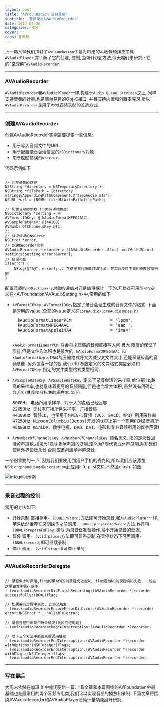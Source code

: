 ```yaml
---
layout: post
title: 'AVFoundation 音频录制'
subtitle: '音频录制AVAudioRecorder'
date: 2017-04-20
categories: 技术
cover: ''
tags: 音视频
---
```


上一篇文章我们探讨了`AVFoundation`中最为常用的本地音频播放工具`AVAudioPlayer`,并了解了它的创建, 控制, 监听(代理)方法,今天咱们来研究下它的"亲兄弟"`AVAudioRecorder`.

---
### AVAudioRecorder
`AVAudioRecorder`和`AVAudioPlayer`一样,构建于`Audio Queue Services`之上, 同样支持音频的计量,也是简单易用的Obj-C接口, 并且支持内置和外置麦克风,所以`AVAudioRecorder`是用于本地音频录制的首选方式.

---
### 创建AVAudioRecorder

创建AVAudioRecorder实例需要提供一些信息:
-  用于写入音频文件的URL.
- 用于配置录音会话信息的`NSDictionary`对象.
- 用于返回错误的`NSError`.

代码示例如下
<pre><code class="language-objectivec">
// 保存录音的路径
NSString *directory = NSTemporaryDirectory();
NSString *filePath = [directory stringByAppendingPathComponent:@"tempAudio.m4a"];
NSURL *url = [NSURL fileURLWithPath:filePath];

// 配置音频的参数 (下面有详细描述)
NSDictionary *setting = @{
AVFormatIDKey: @(kAudioFormatMPEG4AAC),
AVSampleRateKey: @(44100),
AVNumberOfChannelsKey:@(1)
};
// 捕捉错误的NSError
NSError *error;
// 创建Recorder实例
AVAudioRecorder *recorder = [[AVAudioRecorder alloc] initWithURL:url settings:setting error:&error];
// 错误判断
if(error) {
    NSLog(@"%@", error); // 在这里我们简单打印错误, 在实际项目中我们要做容错判断
}
</code></pre>

配置音频的`NSDictionary`对象的键值对还是值得探讨一下的,开发者可用的key定义在<AVFoundation/AVAudioSetting.h>中,常用的如下

- `AVFormatIDKey ` 
`AVFormatIDKey`指定了录音会话生成的音频文件的格式.
下面是常用的value (全部的value定义在`CoreAudio/CoreAudioTypes.h`)

    <pre>
    kAudioFormatLinearPCM               = 'lpcm',
    kAudioFormatMPEG4AAC                = 'aac ',
    kAudioFormatAppleIMA4               = 'ima4'
    </pre>
  `kAudioFormatLinearPCM `将会将未压缩的音频直接写入问,极大  限度的保证了质量,但是文件的体积也是最大的.
  `kAudioFormatMPEG4AAC `和`kAudioFormatAppleIMA4`的压缩格式将大大减少文文件大小,还能保证较高的音频质量.
  另外值得一提的是,我们URL参数定义的文件格式类型必须和`AVFormatIDKey `指定的文件类型格式类型相同.

- `AVSampleRateKey `
   `AVSampleRateKey `定义了录音会话的采样率,单位是Hz,越高的采样率,也就意味着更高的音频质量,但是也会增大体积, 虽然没有明确定义,但仍推荐使用标准的采样率.如下:
   
  <pre>
  8000Hz 电话所用采样率，对于人的说话已经足够
  22050Hz 无线电广播所用采样率，广播音质
  44100Hz 音频CD，也常用于MPEG-1音频（VCD，SVCD，MP3）所用采样率
  47250Hz NipponColumbia(Denon)开发的世界上第一个商用PCM录音机所用采样率
  48000Hz miniDV、数字电视、DVD、DAT、电影和专业音频所用的数字声音所用采样率
  </pre>
- `AVNumberOfChannelsKey `
  `AVNumberOfChannelsKey `顾名思义, 指的是录音回话的声道数,指定为1意味着单声道的录制,定义为2则代表立体声录制,除非我们使用外界设备录音,否则应该创建单声道录音.

一个很重要的一点, 因为我们要使用到用户手机的麦克风,所以我们应该添加`NSMicrophoneUsageDescription`到应用info.plist文件,不然会crash.
如图:

![info.plist示例](http://upload-images.jianshu.io/upload_images/4491615-45ba76f7b42ec86c.png?imageMogr2/auto-orient/strip%7CimageView2/2/w/1240)

---
### 录音过程的控制
常用的方法如下:
- 开始录制 直接掉用`- (BOOL)record;`方法即可开始录音,和`AVAudioPlayer`一样,苹果依然推荐在录制操作之前调用`- (BOOL)prepareToRecord`方法,作用和`- (BOOL)prepareToPlay;`类似,为录音做准备操作,减小开始录音的延迟.
- 暂停 调用`- (void)pause;`方法即可暂停录制.在暂停状态下可再调用`- (BOOL)record;`即可继续录制.
- 停止 调用`- (void)stop;`即可停止录制.
---
### AVAudioRecorderDelegate
<pre><code class="language-objectivec">
// 录音停止时调用,flag如果为YES则录音成功结束, flag若为NO则录音编码失败. 一般在这里做文件保存操作.
- (void)audioRecorderDidFinishRecording:(AVAudioRecorder *)recorder successfully:(BOOL)flag;

// 如果编码过程中失败, 此方法触发
- (void)audioRecorderEncodeErrorDidOccur:(AVAudioRecorder *)recorder error:(NSError * __nullable)error;

// 录音过程中出现中断会触发(比如打进电话)
- (void)audioRecorderBeginInterruption:(AVAudioRecorder *)recorder;

// 以下三个方法中断结束后调用触发
- (void)audioRecorderEndInterruption:(AVAudioRecorder *)recorder withOptions:(NSUInteger)flags;
- (void)audioRecorderEndInterruption:(AVAudioRecorder *)recorder withFlags:(NSUInteger)flags;
- (void)audioRecorderEndInterruption:(AVAudioRecorder *)recorder;
</code></pre>

---
### 写在最后
大周末依然在加班,忙中偷闲更新一篇.上篇文章和本篇围绕的AVFoundation中最基础也是最常用的两个音频专用类,我们可以实现音频的播放和录制.
下篇文章将围绕AVAudioRecorder和AVAudioPlayer音频计量功能展开研究.


